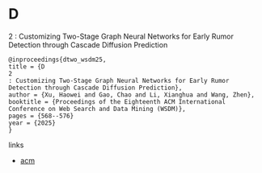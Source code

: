# D
2
: Customizing Two-Stage Graph Neural Networks for Early Rumor Detection through Cascade Diffusion Prediction

```
@inproceedings{dtwo_wsdm25,
title = {D
2
: Customizing Two-Stage Graph Neural Networks for Early Rumor Detection through Cascade Diffusion Prediction},
author = {Xu, Haowei and Gao, Chao and Li, Xianghua and Wang, Zhen},
booktitle = {Proceedings of the Eighteenth ACM International Conference on Web Search and Data Mining (WSDM)},
pages = {568--576}
year = {2025}
}
```

links
- [acm](http://dl.acm.org/doi/10.1145/3701551.3703589)
